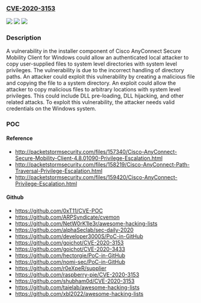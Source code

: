 ### [CVE-2020-3153](https://cve.mitre.org/cgi-bin/cvename.cgi?name=CVE-2020-3153)
![](https://img.shields.io/static/v1?label=Product&message=Cisco%20AnyConnect%20Secure%20Mobility%20Client%20&color=blue)
![](https://img.shields.io/static/v1?label=Version&message=n%2Fa&color=blue)
![](https://img.shields.io/static/v1?label=Vulnerability&message=CWE-427&color=brighgreen)

### Description

A vulnerability in the installer component of Cisco AnyConnect Secure Mobility Client for Windows could allow an authenticated local attacker to copy user-supplied files to system level directories with system level privileges. The vulnerability is due to the incorrect handling of directory paths. An attacker could exploit this vulnerability by creating a malicious file and copying the file to a system directory. An exploit could allow the attacker to copy malicious files to arbitrary locations with system level privileges. This could include DLL pre-loading, DLL hijacking, and other related attacks. To exploit this vulnerability, the attacker needs valid credentials on the Windows system.

### POC

#### Reference
- http://packetstormsecurity.com/files/157340/Cisco-AnyConnect-Secure-Mobility-Client-4.8.01090-Privilege-Escalation.html
- http://packetstormsecurity.com/files/158219/Cisco-AnyConnect-Path-Traversal-Privilege-Escalation.html
- http://packetstormsecurity.com/files/159420/Cisco-AnyConnect-Privilege-Escalation.html

#### Github
- https://github.com/0xT11/CVE-POC
- https://github.com/ARPSyndicate/cvemon
- https://github.com/NetW0rK1le3r/awesome-hacking-lists
- https://github.com/alphaSeclab/sec-daily-2020
- https://github.com/developer3000S/PoC-in-GitHub
- https://github.com/goichot/CVE-2020-3153
- https://github.com/goichot/CVE-2020-3433
- https://github.com/hectorgie/PoC-in-GitHub
- https://github.com/nomi-sec/PoC-in-GitHub
- https://github.com/r0eXpeR/supplier
- https://github.com/raspberry-pie/CVE-2020-3153
- https://github.com/shubham0d/CVE-2020-3153
- https://github.com/taielab/awesome-hacking-lists
- https://github.com/xbl2022/awesome-hacking-lists

